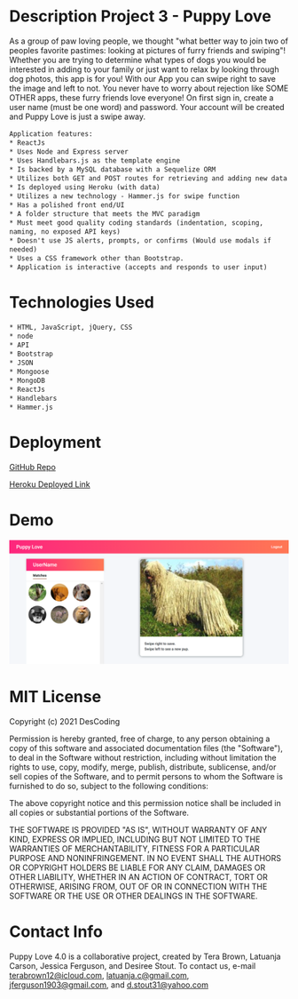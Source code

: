 # Description Project 3 - Puppy Love

As a group of paw loving people, we thought "what better way to join two of peoples favorite pastimes: looking at pictures of furry friends and swiping"! Whether you are trying to determine what types of dogs you would be interested in adding to your family or just want to relax by looking through dog photos, this app is for you! With our App you can swipe right to save the image and left to not. You never have to worry about rejection like SOME OTHER apps, these furry friends love everyone! On first sign in, create a user name (must be one word) and password. Your account will be created and Puppy Love is just a swipe away.

    Application features:
    * ReactJs
    * Uses Node and Express server
    * Uses Handlebars.js as the template engine
    * Is backed by a MySQL database with a Sequelize ORM
    * Utilizes both GET and POST routes for retrieving and adding new data
    * Is deployed using Heroku (with data)
    * Utilizes a new technology - Hammer.js for swipe function
    * Has a polished front end/UI
    * A folder structure that meets the MVC paradigm
    * Must meet good quality coding standards (indentation, scoping, naming, no exposed API keys)
    * Doesn't use JS alerts, prompts, or confirms (Would use modals if needed)
    * Uses a CSS framework other than Bootstrap.
    * Application is interactive (accepts and responds to user input)

# Technologies Used

    * HTML, JavaScript, jQuery, CSS
    * node
    * API
    * Bootstrap
    * JSON
    * Mongoose
    * MongoDB
    * ReactJs
    * Handlebars
    * Hammer.js

# Deployment

[GitHub Repo](https://github.com/DesCoding/PuppyLove4.0)

[Heroku Deployed Link](https://puppylove4.herokuapp.com/)

# Demo

![Demo](assets/MemberPage.png)

# MIT License

Copyright (c) 2021 DesCoding

Permission is hereby granted, free of charge, to any person obtaining a copy
of this software and associated documentation files (the "Software"), to deal
in the Software without restriction, including without limitation the rights
to use, copy, modify, merge, publish, distribute, sublicense, and/or sell
copies of the Software, and to permit persons to whom the Software is
furnished to do so, subject to the following conditions:

The above copyright notice and this permission notice shall be included in all
copies or substantial portions of the Software.

THE SOFTWARE IS PROVIDED "AS IS", WITHOUT WARRANTY OF ANY KIND, EXPRESS OR
IMPLIED, INCLUDING BUT NOT LIMITED TO THE WARRANTIES OF MERCHANTABILITY,
FITNESS FOR A PARTICULAR PURPOSE AND NONINFRINGEMENT. IN NO EVENT SHALL THE
AUTHORS OR COPYRIGHT HOLDERS BE LIABLE FOR ANY CLAIM, DAMAGES OR OTHER
LIABILITY, WHETHER IN AN ACTION OF CONTRACT, TORT OR OTHERWISE, ARISING FROM,
OUT OF OR IN CONNECTION WITH THE SOFTWARE OR THE USE OR OTHER DEALINGS IN THE
SOFTWARE.

# Contact Info

Puppy Love 4.0 is a collaborative project, created by Tera Brown, Latuanja Carson, Jessica Ferguson, and Desiree Stout. To contact us, e-mail terabrown12@icloud.com, latuanja.c@gmail.com, jferguson1903@gmail.com, and d.stout31@yahoo.com


